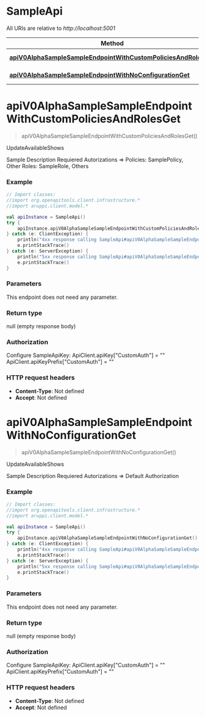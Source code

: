 # SampleApi

All URIs are relative to *http://localhost:5001*

Method | HTTP request | Description
------------- | ------------- | -------------
[**apiV0AlphaSampleSampleEndpointWithCustomPoliciesAndRolesGet**](SampleApi.md#apiV0AlphaSampleSampleEndpointWithCustomPoliciesAndRolesGet) | **GET** /api/v0-alpha/Sample/SampleEndpointWithCustomPoliciesAndRoles | UpdateAvailableShows
[**apiV0AlphaSampleSampleEndpointWithNoConfigurationGet**](SampleApi.md#apiV0AlphaSampleSampleEndpointWithNoConfigurationGet) | **GET** /api/v0-alpha/Sample/SampleEndpointWithNoConfiguration | UpdateAvailableShows


<a id="apiV0AlphaSampleSampleEndpointWithCustomPoliciesAndRolesGet"></a>
# **apiV0AlphaSampleSampleEndpointWithCustomPoliciesAndRolesGet**
> apiV0AlphaSampleSampleEndpointWithCustomPoliciesAndRolesGet()

UpdateAvailableShows

Sample Description  Requiered Autorizations &#x3D;&gt;  Policies: SamplePolicy, Other  Roles: SampleRole, Others  

### Example
```kotlin
// Import classes:
//import org.openapitools.client.infrastructure.*
//import aruppi.client.model.*

val apiInstance = SampleApi()
try {
    apiInstance.apiV0AlphaSampleSampleEndpointWithCustomPoliciesAndRolesGet()
} catch (e: ClientException) {
    println("4xx response calling SampleApi#apiV0AlphaSampleSampleEndpointWithCustomPoliciesAndRolesGet")
    e.printStackTrace()
} catch (e: ServerException) {
    println("5xx response calling SampleApi#apiV0AlphaSampleSampleEndpointWithCustomPoliciesAndRolesGet")
    e.printStackTrace()
}
```

### Parameters
This endpoint does not need any parameter.

### Return type

null (empty response body)

### Authorization


Configure SampleApiKey:
    ApiClient.apiKey["CustomAuth"] = ""
    ApiClient.apiKeyPrefix["CustomAuth"] = ""

### HTTP request headers

 - **Content-Type**: Not defined
 - **Accept**: Not defined

<a id="apiV0AlphaSampleSampleEndpointWithNoConfigurationGet"></a>
# **apiV0AlphaSampleSampleEndpointWithNoConfigurationGet**
> apiV0AlphaSampleSampleEndpointWithNoConfigurationGet()

UpdateAvailableShows

Sample Description  Requiered Autorizations &#x3D;&gt;  Default Authorization

### Example
```kotlin
// Import classes:
//import org.openapitools.client.infrastructure.*
//import aruppi.client.model.*

val apiInstance = SampleApi()
try {
    apiInstance.apiV0AlphaSampleSampleEndpointWithNoConfigurationGet()
} catch (e: ClientException) {
    println("4xx response calling SampleApi#apiV0AlphaSampleSampleEndpointWithNoConfigurationGet")
    e.printStackTrace()
} catch (e: ServerException) {
    println("5xx response calling SampleApi#apiV0AlphaSampleSampleEndpointWithNoConfigurationGet")
    e.printStackTrace()
}
```

### Parameters
This endpoint does not need any parameter.

### Return type

null (empty response body)

### Authorization


Configure SampleApiKey:
    ApiClient.apiKey["CustomAuth"] = ""
    ApiClient.apiKeyPrefix["CustomAuth"] = ""

### HTTP request headers

 - **Content-Type**: Not defined
 - **Accept**: Not defined

